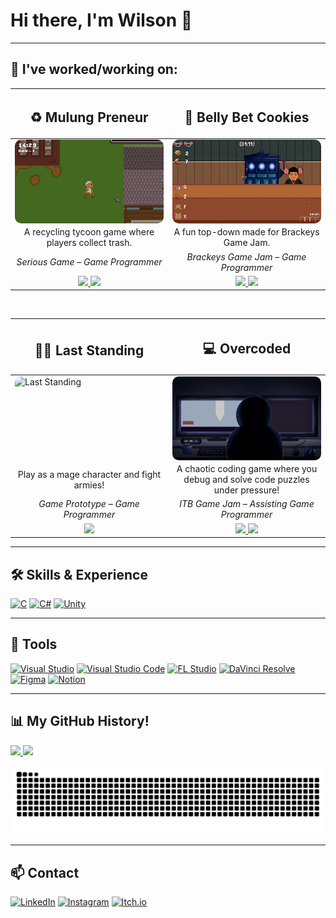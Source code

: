 <h1>Hi there, I'm Wilson 👋  </h1> 

---

<h2>📂 I've worked/working on:</h2>

<table width="100%">
  <thead>
    <tr>
      <th width="50%">
        <h2>♻️ Mulung Preneur</h2>
      </th>
      <th width="50%">
        <h2>🍪 Belly Bet Cookies</h2>
      </th>
    </tr>
  </thead>
  <tbody>
    <tr>
      <td>
        <div style="aspect-ratio:16/9; overflow:hidden; border-radius:10px;">
          <img src="https://github.com/wi1wil/wi1wil/raw/main/MulungPreneur.gif" 
               alt="Mulung Preneur" style="width:100%; height:100%; object-fit:cover;"/>
        </div>
      </td>
      <td>
        <div style="aspect-ratio:16/9; overflow:hidden; border-radius:10px;">
          <img src="https://github.com/wi1wil/wi1wil/raw/main/BBC.gif" 
               alt="Belly Bet Cookies" style="width:100%; height:100%; object-fit:cover;"/>
        </div>
      </td>
    </tr>
    <tr>
      <td align="center">
        A recycling tycoon game where players collect trash.
      </td>
      <td align="center">
        A fun top-down made for Brackeys Game Jam.
      </td>
    </tr>
    <tr>
      <td align="center"><i>Serious Game – Game Programmer</i></td>
      <td align="center"><i>Brackeys Game Jam – Game Programmer</i></td>
    </tr>
    <tr>
      <td align="center">
        <a href="https://github.com/wi1wil/MulungPreneur">
          <img src="https://img.shields.io/badge/Read%20More-181717?style=for-the-badge&logo=github&logoColor=white"/>
        </a>
        <a href="https://wi1wil.itch.io/mulungpreneur">
          <img src="https://img.shields.io/badge/Play%20Game-FF0000?style=for-the-badge&logo=itch.io&logoColor=white"/>
        </a>
      </td>
      <td align="center">
        <a href="https://github.com/wi1wil/brackeys-gamejam">
          <img src="https://img.shields.io/badge/Read%20More-181717?style=for-the-badge&logo=github&logoColor=white"/>
        </a>
        <a href="https://kangmantul.itch.io/rat-the-cookies-maniac">
          <img src="https://img.shields.io/badge/Play%20Game-FF0000?style=for-the-badge&logo=itch.io&logoColor=white"/>
        </a>
      </td>
    </tr>
  </tbody>
</table>

<br>

<table width="100%">
  <thead>
    <tr>
      <th width="50%">
        <h2>🧙‍♂️ Last Standing</h2>
      </th>
      <th width="50%">
        <h2>💻 Overcoded</h2>
      </th>
    </tr>
  </thead>
  <tbody>
    <tr>
      <td>
        <div style="aspect-ratio:16/9; overflow:hidden; border-radius:10px;">
          <img src="https://github.com/wi1wil/wi1wil/raw/main/LST.gif" 
               alt="Last Standing" style="width:100%; height:100%; object-fit:cover;"/>
        </div>
      </td>
      <td>
        <div style="aspect-ratio:16/9; overflow:hidden; border-radius:10px;">
          <img src="https://github.com/wi1wil/wi1wil/raw/main/Overcoded.gif" 
               alt="Overcoded" style="width:100%; height:100%; object-fit:cover;"/>
        </div>
      </td>
    </tr>
    <tr>
      <td align="center">
        Play as a mage character and fight armies!
      </td>
      <td align="center">
        A chaotic coding game where you debug and solve code puzzles under pressure!
      </td>
    </tr>
    <tr>
      <td align="center"><i>Game Prototype – Game Programmer</i></td>
      <td align="center"><i>ITB Game Jam – Assisting Game Programmer</i></td>
    </tr>
    <tr>
      <td align="center">
        <a href="https://github.com/wi1wil/LST">
          <img src="https://img.shields.io/badge/Read%20More-181717?style=for-the-badge&logo=github&logoColor=white"/>
        </a>
      </td>
      <td align="center">
        <a href="https://github.com/rchtr-chn/Overcoded">
          <img src="https://img.shields.io/badge/Read%20More-181717?style=for-the-badge&logo=github&logoColor=white"/>
        </a>
        <a href="https://rchtr-chn.itch.io/overcoded">
          <img src="https://img.shields.io/badge/Play%20Game-FF0000?style=for-the-badge&logo=itch.io&logoColor=white"/>
        </a>
      </td>
    </tr>
  </tbody>
</table>

---

## 🛠️ Skills & Experience
[![C](https://img.shields.io/badge/C-00599C?style=for-the-badge&logo=c&logoColor=white)](https://en.wikipedia.org/wiki/C_(programming_language)) 
[![C#](https://custom-icon-badges.demolab.com/badge/C%23-239120.svg?logo=cs&logoColor=white&style=for-the-badge)](https://learn.microsoft.com/en-us/dotnet/csharp/) 
[![Unity](https://img.shields.io/badge/Unity-100000?style=for-the-badge&logo=unity&logoColor=white)](https://unity.com/)

---

## 🔧 Tools
[![Visual Studio](https://custom-icon-badges.demolab.com/badge/Visual%20Studio-5C2D91.svg?logo=visualstudio&logoColor=white&style=for-the-badge)](https://visualstudio.microsoft.com/)
[![Visual Studio Code](https://custom-icon-badges.demolab.com/badge/Visual%20Studio%20Code-0078d7.svg?logo=visualstudiocode&logoColor=white&style=for-the-badge)](https://code.visualstudio.com/)
[![FL Studio](https://custom-icon-badges.demolab.com/badge/FL%20Studio-20232A.svg?logo=flstudio&logoColor=FF6F00&style=for-the-badge)](https://www.image-line.com/)
[![DaVinci Resolve](https://custom-icon-badges.demolab.com/badge/DaVinci%20Resolve-233A51.svg?logo=davinci-resolve&logoColor=white&style=for-the-badge)](https://www.blackmagicdesign.com/products/davinciresolve)
[![Figma](https://custom-icon-badges.demolab.com/badge/Figma-F24E1E.svg?logo=figma&logoColor=white&style=for-the-badge)](https://www.figma.com/)
[![Notion](https://custom-icon-badges.demolab.com/badge/Notion-000000.svg?logo=notion&logoColor=white&style=for-the-badge)](https://www.notion.so/)

---



## 📊 My GitHub History!
<a href="https://github.com/anuraghazra/github-readme-stats">
  <img height="180em" src="https://github-readme-stats-lake-sigma-71.vercel.app/api?username=wi1wil&show_icons=true&theme=tokyonight&hide_border=true&count_private=true" />
</a>
<a href="https://github.com/anuraghazra/github-readme-stats">
  <img height="180em" src="https://github-readme-stats-lake-sigma-71.vercel.app/api/top-langs/?username=wi1wil&layout=compact&theme=tokyonight&hide_border=true" />
</a>

![GitHub Snake](https://raw.githubusercontent.com/wi1wil/wi1wil/output/github-contribution-grid-snake.svg)

---

## 📫 Contact  
[![LinkedIn](https://custom-icon-badges.demolab.com/badge/LinkedIn-0A66C2?logo=linkedin-white&logoColor=fff)](https://www.linkedin.com/in/wilson-halim-5144702aa/)
[![Instagram](https://img.shields.io/badge/Instagram-%23E4405F.svg?logo=Instagram&logoColor=white)](https://www.instagram.com/__wil.h/)
[![Itch.io](https://img.shields.io/badge/itch.io-%23FF0B34.svg?logo=Itch.io&logoColor=white)](https://wi1wil.itch.io/)
